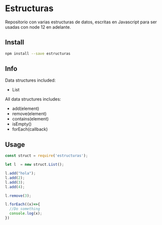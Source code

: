 # Estructuras

Repositorio con varias estructuras de datos, escritas en Javascript para ser
usadas con node 12 en adelante.

## Install
```bash
npm install --save estructuras
```

## Info
Data structures included:
* List

All data structures includes:
* add(element)
* remove(element)
* contains(element)
* isEmpty()
* forEach(callback)

## Usage
```javascript
const struct = require('estructuras');

let l  = new struct.List();

l.add("hola");
l.add(2);
l.add(3);
l.add(4);

l.remove(3);

l.forEach((x)=>{
  //Do something
  console.log(x);
})
```
